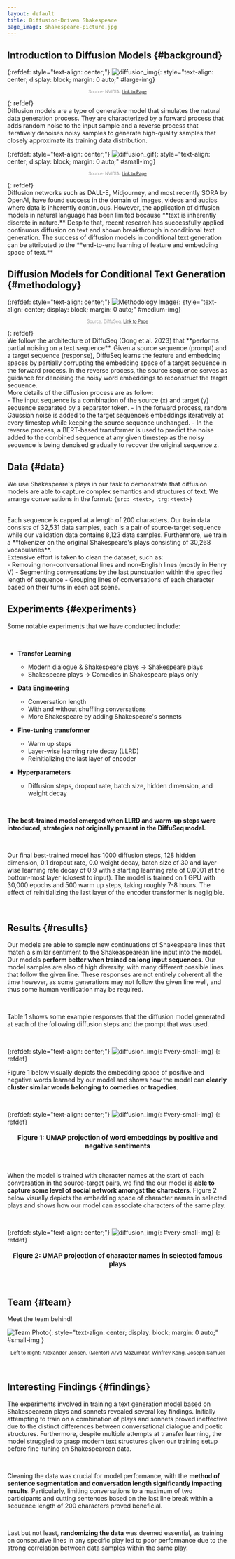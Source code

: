 ```yaml
---
layout: default
title: Diffusion-Driven Shakespeare
page_image: shakespeare-picture.jpg
---
```


## **Introduction to Diffusion Models** {#background}
{:refdef: style="text-align: center;"}
![diffusion_img](/assets/Fixed_Forward_Diffusion_Process.png){: style="text-align: center; display: block; margin: 0 auto;" #large-img}
<p style="font-size: smaller; text-align: center; color: rgb(151, 151, 151);"> <span style="font-size: smaller; color: rgb(151, 151, 151);">Source: NVIDIA. <a href= "https://developer.nvidia.com/blog/improving-diffusion-models-as-an-alternative-to-gans-part-1"> Link to Page</a></span></p>
{: refdef}
<br>
Diffusion models are a type of generative model that simulates the natural data generation process. They are characterized by a forward process that adds random noise to the input sample and a reverse process that iteratively denoises noisy samples to generate high-quality samples that closely approximate its training data distribution.

{:refdef: style="text-align: center;"}
![diffusion_gif](/assets/Diffusion_cropped.gif){: style="text-align: center; display: block; margin: 0 auto;" #small-img}
<p style="font-size: smaller; text-align: center;"><span style="font-size: smaller; color: rgb(151, 151, 151);">Source:  NVIDIA. <a href= "https://developer.nvidia.com/blog/improving-diffusion-models-as-an-alternative-to-gans-part-2/">Link to Page</a></span></p>
{: refdef}
<br>
Diffusion networks such as DALL-E, Midjourney, and most recently SORA by OpenAI, have found success in the domain of images, videos and audios where data is inherently continuous. However, the application of diffusion models in natural language has been limited because **text is inherently discrete in nature.** Despite that, recent research has successfully applied continuous diffusion on text and shown breakthrough in conditional text generation. The success of diffusion models in conditional text generation can be attributed to the **end-to-end learning of feature and embedding space of text.**

<br>

## **Diffusion Models for Conditional Text Generation** {#methodology}
{:refdef: style="text-align: center;"}
![Methodology Image](/assets/diffuseq-process.png){: style="text-align: center; display: block; margin: 0 auto;" #medium-img}
<p style="font-size: smaller; text-align: center;"><span style="font-size: smaller; color: rgb(151, 151, 151);">Source: DiffuSeq. <a href= "https://github.com/Shark-NLP/DiffuSeq/">Link to Page</a></span></p>
{: refdef}
<br>
We follow the architecture of DiffuSeq (Gong et al. 2023) that **performs partial noising on a text sequence**. Given a source sequence (prompt) and a target sequence (response), DiffuSeq learns the feature and embedding spaces by partially corrupting the embedding space of a target sequence in the forward process. In the reverse process, the source sequence serves as guidance for denoising the noisy word embeddings to reconstruct the target sequence.

<br>
More details of the diffusion process are as follow:

<br>
- The input sequence is a combination of the source (x) and target (y) sequence separated by a separator token.
- In the forward process, random Gaussian noise is added to the target sequence’s embeddings iteratively at every timestep while keeping the source sequence unchanged.
- In the reverse process, a BERT-based transformer is used to predict the noise added to the combined sequence at any given timestep as the noisy sequence is being denoised gradually to recover the original sequence z.

<br>

## **Data** {#data}

We use Shakespeare's plays in our task to demonstrate that diffusion models are able to capture complex semantics and structures of text. We arrange conversations in the format: `{src: <text>, trg:<text>}`

<br>
Each sequence is capped at a length of 200 characters. Our train data consists of 32,531 data samples, each is a pair of source-target sequence while our validation data contains 8,123 data samples. Furthermore, we train a **tokenizer on the original Shakespeare's plays consisting of 30,268 vocabularies**.

<br>
Extensive effort is taken to clean the dataset, such as: 

<br>
- Removing non-conversational lines and non-English lines (mostly in Henry V) 
- Segmenting conversations by the last punctuation within the specified length of sequence
- Grouping lines of conversations of each character based on their turns in each act scene. 


<br>

## **Experiments** {#experiments}

Some notable experiments that we have conducted include:

<br>

- **Transfer Learning** 
    - Modern dialogue & Shakespeare plays &rarr; Shakespeare plays
    - Shakespeare plays &rarr; Comedies in Shakespeare plays only

- **Data Engineering**
    - Conversation length
    - With and without shuffling conversations
    - More Shakespeare by adding Shakespeare's sonnets

- **Fine-tuning transformer**
    - Warm up steps
    - Layer-wise learning rate decay (LLRD)
    - Reinitializing the last layer of encoder

- **Hyperparameters**
    - Diffusion steps, dropout rate, batch size, hidden dimension, and weight decay

<br>

**The best-trained model emerged when LLRD and warm-up steps were introduced, strategies not originally present in the DiffuSeq model.**

<br>

Our final best-trained model has 1000 diffusion steps, 128 hidden dimension, 0.1 dropout rate, 0.0 weight decay, batch size of 30 and layer-wise learning rate decay of 0.9 with a starting learning rate of 0.0001 at the bottom-most layer (closest to input). The model is trained on 1 GPU with 30,000 epochs and 500 warm up steps, taking roughly 7-8 hours. The effect of reinitializing the last layer of the encoder transformer is negligible.

<br>

## **Results** {#results}
Our models are able to sample new continuations of Shakespeare lines that match a similar sentiment to the Shakeaspearean line input into the model. Our models **perform better when trained on long input sequences**. Our model samples are also of high diversity, with many different possible lines that follow the given line. These responses are not entirely coherent all the time however, as some generations may not follow the given line well, and thus some human verification may be required.

<br>

Table 1 shows some example responses that the diffusion model generated at each of the
following diffusion steps and the prompt that was used.


<br>

{:refdef: style="text-align: center;"}
![diffusion_img](/assets/model_comparison.JPG){: #very-small-img}
{: refdef}

Figure 1 below visually depicts the embedding space of positive and negative words learned by our model and shows how the model can **clearly cluster similar words belonging to comedies or tragedies**.

<br>

{:refdef: style="text-align: center;"}
![diffusion_img](/assets/tragedies_comedies.png){: #very-small-img}
{: refdef}
<p style="font-size: large; text-align: center;"><strong style="font-size: smaller;">Figure 1: UMAP projection of word embeddings by positive and negative sentiments</strong></p>

<br>

When the model is trained with character names at the start of each conversation in the source-target pairs, we find the our model is **able to capture some level of social network amongst the characters**. Figure 2 below visually depicts the embedding space of character names in selected plays and shows how our model can associate characters of the same play.

<br>

{:refdef: style="text-align: center;"}
![diffusion_img](/assets/social_net.png){: #very-small-img}
{: refdef}
<p style="font-size: large; text-align: center;"><strong style="font-size: smaller;">Figure 2: UMAP projection of character names in selected famous plays</strong></p>


<br>

## **Team** {#team}

Meet the team behind!

![Team Photo](/assets/team.jpg){: style="text-align: center; display: block; margin: 0 auto;" #small-img }
<p style="font-size: smaller; text-align: center;">Left to Right: Alexander Jensen, (Mentor) Arya Mazumdar, Winfrey Kong, Joseph Samuel</p>
<br>

## **Interesting Findings** {#findings}

The experiments involved in training a text generation model based on Shakespearean plays and sonnets revealed several key findings. Initially attempting to train on a combination of plays and sonnets proved ineffective due to the distinct differences between conversational dialogue and poetic structures. Furthermore, despite multiple attempts at transfer learning, the model struggled to grasp modern text structures given our training setup before fine-tuning on Shakespearean data.

<br>

Cleaning the data was crucial for model performance, with the **method of sentence segmentation and conversation length significantly impacting results**. Particularly, limiting conversations to a maximum of two participants and cutting sentences based on the last line break within a sequence length of 200 characters proved beneficial. 

<br>

Last but not least, **randomizing the data** was deemed essential, as training on consecutive lines in any specific play led to poor performance due to the strong correlation between data samples within the same play.

<br>
<br>
<br>
